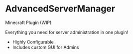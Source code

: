 # AdvancedServerManager
Minecraft Plugin (WIP)

Everything you need for server administration in one plugin!

+ Highly Configurable
+ Includes custom GUI for Admins
